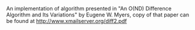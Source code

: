 An implementation of algorithm presented in "An O(ND) Difference Algorithm and Its Variations" by Eugene W. Myers, copy of that paper can be found at http://www.xmailserver.org/diff2.pdf
